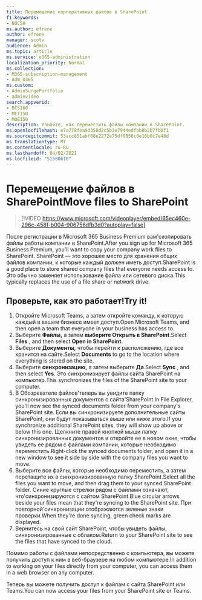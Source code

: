 ```yaml
---
title: Перемещение корпоративных файлов в SharePoint
f1.keywords:
- NOCSH
ms.author: efrene
author: efrene
manager: scotv
audience: Admin
ms.topic: article
ms.service: o365-administration
localization_priority: Normal
ms.collection:
- M365-subscription-management
- Adm_O365
ms.custom:
- AdminSurgePortfolio
- adminvideo
search.appverid:
- BCS160
- MET150
- MOE150
description: Узнайте, как переместить файлы компании в SharePoint.
ms.openlocfilehash: e7a778fea9d358d2c5b3e7944edfbb8b2b7fb0f1
ms.sourcegitcommit: 53acc851abf68e2272e75df0856c0e16b0c7e48d
ms.translationtype: MT
ms.contentlocale: ru-RU
ms.lasthandoff: 04/02/2021
ms.locfileid: "51580610"
---
```

# <a name="move-files-to-sharepoint"></a><span data-ttu-id="021ec-103">Перемещение файлов в SharePoint</span><span class="sxs-lookup"><span data-stu-id="021ec-103">Move files to SharePoint</span></span>

> [!VIDEO https://www.microsoft.com/videoplayer/embed/65ec460e-296c-458f-b004-906756dfb3d0?autoplay=false]

<span data-ttu-id="021ec-104">После регистрации в Microsoft 365 Business Premium вам&#39;скопировать файлы работы компании в SharePoint.</span><span class="sxs-lookup"><span data-stu-id="021ec-104">After you sign up for Microsoft 365 Business Premium, you&#39;ll want to copy your company work files to SharePoint.</span></span> <span data-ttu-id="021ec-105">SharePoint — это хорошее место для хранения общих файлов компании, к которые каждый должен иметь доступ.</span><span class="sxs-lookup"><span data-stu-id="021ec-105">SharePoint is a good place to store shared company files that everyone needs access to.</span></span> <span data-ttu-id="021ec-106">Это обычно заменяет использование файла или сетевого диска.</span><span class="sxs-lookup"><span data-stu-id="021ec-106">This typically replaces the use of a file share or network drive.</span></span>

## <a name="try-it"></a><span data-ttu-id="021ec-107">Проверьте, как это работает!</span><span class="sxs-lookup"><span data-stu-id="021ec-107">Try it!</span></span>

1. <span data-ttu-id="021ec-108">Откройте Microsoft Teams, а затем откройте команду, к которую каждый в вашем бизнесе имеет доступ.</span><span class="sxs-lookup"><span data-stu-id="021ec-108">Open Microsoft Teams, and then open a team that everyone in your business has access to.</span></span>
2. <span data-ttu-id="021ec-109">Выберите  **Файлы,** а затем  **выберите Открыть в SharePoint**.</span><span class="sxs-lookup"><span data-stu-id="021ec-109">Select  **Files** , and then select  **Open in SharePoint**.</span></span>
3. <span data-ttu-id="021ec-110">Выберите  **Документы,** чтобы перейти к расположению, где все хранится на сайте.</span><span class="sxs-lookup"><span data-stu-id="021ec-110">Select  **Documents** to go to the location where everything is stored on the site.</span></span>
4. <span data-ttu-id="021ec-111">Выберите  **синхронизацию,** а затем выберите  **Да**.</span><span class="sxs-lookup"><span data-stu-id="021ec-111">Select  **Sync** , and then select  **Yes**.</span></span> <span data-ttu-id="021ec-112">Это синхронизирует файлы сайта SharePoint на компьютер.</span><span class="sxs-lookup"><span data-stu-id="021ec-112">This synchronizes the files of the SharePoint site to your computer.</span></span>
5. <span data-ttu-id="021ec-113">В Обозревателе файлов&#39;теперь вы увидите папку синхронизированных документов с сайта&#39;SharePoint.</span><span class="sxs-lookup"><span data-stu-id="021ec-113">In File Explorer, you&#39;ll now see the synced documents folder from your company&#39;s SharePoint site.</span></span> <span data-ttu-id="021ec-114">Если вы синхронизируете дополнительные сайты SharePoint, они будут показываться выше или ниже этого.</span><span class="sxs-lookup"><span data-stu-id="021ec-114">If you synchronize additional SharePoint sites, they will show up above or below this one.</span></span> <span data-ttu-id="021ec-115">Щелкните правой кнопкой мыши папку синхронизированных документов и откройте ее в новом окне, чтобы увидеть ее рядом с файлами компании, которые необходимо переместить.</span><span class="sxs-lookup"><span data-stu-id="021ec-115">Right-click the synced documents folder, and open it in a new window to see it side by side with the company files you want to move.</span></span>
6. <span data-ttu-id="021ec-116">Выберите все файлы, которые необходимо переместить, а затем перетащите их в синхронизированную папку SharePoint.</span><span class="sxs-lookup"><span data-stu-id="021ec-116">Select all the files you want to move, and then drag them to your synced SharePoint folder.</span></span> <span data-ttu-id="021ec-117">Синие круглые стрелки рядом с файлами означают, что&#39;синхронизируются с сайтом SharePoint.</span><span class="sxs-lookup"><span data-stu-id="021ec-117">Blue circular arrows beside your files mean that they&#39;re syncing to the SharePoint site.</span></span> <span data-ttu-id="021ec-118">При повторной&#39;синхронизации отображаются зеленые знаки проверки.</span><span class="sxs-lookup"><span data-stu-id="021ec-118">When they&#39;re done syncing, green check marks are displayed.</span></span>
7. <span data-ttu-id="021ec-119">Вернитесь на свой сайт SharePoint, чтобы увидеть файлы, синхронизированные с облаком.</span><span class="sxs-lookup"><span data-stu-id="021ec-119">Return to your SharePoint site to see the files that have synced to the cloud.</span></span>

<span data-ttu-id="021ec-120">Помимо работы с файлами непосредственно с компьютера, вы можете получить доступ к ним в веб-браузере на любом компьютере.</span><span class="sxs-lookup"><span data-stu-id="021ec-120">In addition to working on your files directly from your computer, you can access them in a web browser on any computer.</span></span>

<span data-ttu-id="021ec-121">Теперь вы можете получить доступ к файлам с сайта SharePoint или Teams.</span><span class="sxs-lookup"><span data-stu-id="021ec-121">You can now access your files from your SharePoint site or Teams.</span></span>